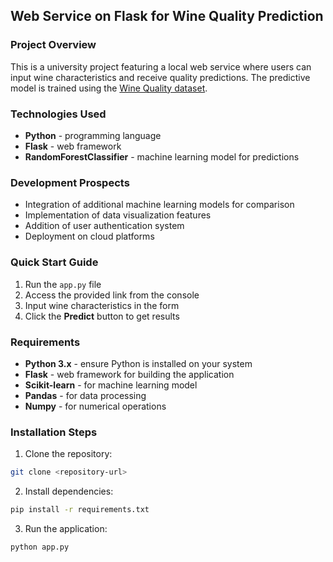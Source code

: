 ## Web Service on Flask for Wine Quality Prediction

### Project Overview
This is a university project featuring a local web service where users can input wine characteristics and receive quality predictions. The predictive model is trained using the [Wine Quality dataset](https://archive.ics.uci.edu/dataset/186/wine+quality).

### Technologies Used
* **Python** - programming language
* **Flask** - web framework
* **RandomForestClassifier** - machine learning model for predictions

### Development Prospects
* Integration of additional machine learning models for comparison
* Implementation of data visualization features
* Addition of user authentication system
* Deployment on cloud platforms

### Quick Start Guide
1. Run the `app.py` file
2. Access the provided link from the console
3. Input wine characteristics in the form
4. Click the **Predict** button to get results

### Requirements
* **Python 3.x** - ensure Python is installed on your system
* **Flask** - web framework for building the application
* **Scikit-learn** - for machine learning model
* **Pandas** - for data processing
* **Numpy** - for numerical operations

### Installation Steps
1. Clone the repository:
```bash
git clone <repository-url>
```

2. Install dependencies:
```bash
pip install -r requirements.txt
```

3. Run the application:
```bash
python app.py
```
